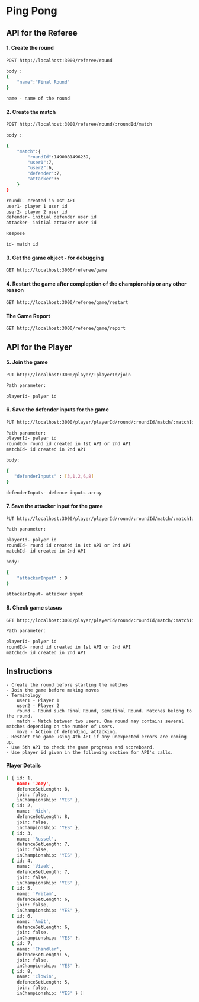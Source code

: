 # Ping Pong


## API for the Referee 

#### 1. Create the round
```sh
POST http://localhost:3000/referee/round

body :
{
	"name":"Final Round"
}

name - name of the round
```

#### 2. Create the match
```sh
POST http://localhost:3000/referee/round/:roundId/match

body :

{
	"match":{
		"roundId":1490081496239, 
		"user1":7, 
		"user2":6, 
		"defender":7,
		"attacker":6 
	}
}

roundI- created in 1st API
user1- player 1 user id 
user2- player 2 user id
defender- initial defender user id 
attacker- initial attacker user id

Respose

id- match id

```

#### 3. Get the game object - for debugging
```sh
GET http://localhost:3000/referee/game
```

#### 4. Restart the game after compleption of the championship or any other reason
```sh
GET http://localhost:3000/referee/game/restart
```
#### The Game Report
```sh
GET http://localhost:3000/referee/game/report
```


## API for the Player 

#### 5. Join the game 
```sh
PUT http://localhost:3000/player/:playerId/join

Path parameter:

playerId- palyer id

```

#### 6. Save the defender inputs for the game
```sh
PUT http://localhost:3000/player/playerId/round/:roundId/match/:matchId/defend

Path parameter: 
playerId- palyer id
roundId- round id created in 1st API or 2nd API
matchId- id created in 2nd API

body:

{
   "defenderInputs" : [3,1,2,6,8]
}

defenderInputs- defence inputs array
```

#### 7. Save the attacker input for the game
```sh
PUT http://localhost:3000/player/playerId/round/:roundId/match/:matchId/attack

Path parameter:

playerId- palyer id
roundId- round id created in 1st API or 2nd API
matchId- id created in 2nd API

body: 

{
	"attackerInput" : 9
}

attackerInput- attacker input
```

#### 8. Check game stasus 
```sh
GET http://localhost:3000/player/playerId/round/:roundId/match/:matchId

Path parameter:

playerId- palyer id
roundId- round id created in 1st API or 2nd API
matchId- id created in 2nd API

```



## Instructions
	- Create the round before starting the matches
	- Join the game before making moves
	- Terminology
		user1 - Player 1
		user2 - Player 2
		round - Round such Final Round, Semifinal Round. Matches belong to the round.
		match - Match between two users. One round may contains several matches depending on the number of users.
		move - Action of defending, attacking.
	- Restart the game using 4th API if any unexpected errors are coming up.
	- Use 5th API to check the game progress and scoreboard.
	- Use player id given in the following section for API's calls.
	
#### Player Details

```sh
[ { id: 1,
    name: 'Joey',
    defenceSetLength: 8,
    join: false,
    inChampionship: 'YES' },
  { id: 2,
    name: 'Nick',
    defenceSetLength: 8,
    join: false,
    inChampionship: 'YES' },
  { id: 3,
    name: 'Russel',
    defenceSetLength: 7,
    join: false,
    inChampionship: 'YES' },
  { id: 4,
    name: 'Vivek',
    defenceSetLength: 7,
    join: false,
    inChampionship: 'YES' },
  { id: 5,
    name: 'Pritam',
    defenceSetLength: 6,
    join: false,
    inChampionship: 'YES' },
  { id: 6,
    name: 'Amit',
    defenceSetLength: 6,
    join: false,
    inChampionship: 'YES' },
  { id: 7,
    name: 'Chandler',
    defenceSetLength: 5,
    join: false,
    inChampionship: 'YES' },
  { id: 8,
    name: 'Clowin',
    defenceSetLength: 5,
    join: false,
    inChampionship: 'YES' } ]
```

